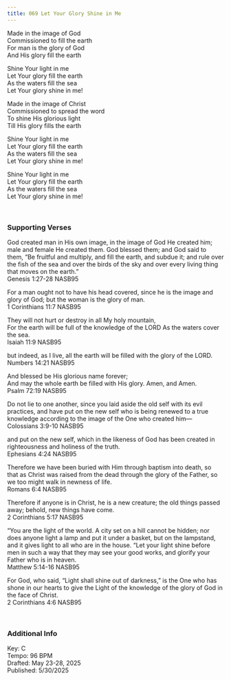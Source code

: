 ```yaml
---
title: 069 Let Your Glory Shine in Me
---
```


Made in the image of God \
Commissioned to fill the earth \
For man is the glory of God \
And His glory fill the earth

Shine Your light in me \
Let Your glory fill the earth \
As the waters fill the sea \
Let Your glory shine in me!

Made in the image of Christ \
Commissioned to spread the word \
To shine His glorious light \
Till His glory fills the earth

Shine Your light in me \
Let Your glory fill the earth \
As the waters fill the sea \
Let Your glory shine in me!

Shine Your light in me \
Let Your glory fill the earth \
As the waters fill the sea \
Let Your glory shine in me!

 
<br />

### Supporting Verses ###

God created man in His own image, in the image of God He created him; male and female He created them.
God blessed them; and God said to them, “Be fruitful and multiply, and fill the earth, and subdue it; and rule over the fish of the sea and over the birds of the sky and over every living thing that moves on the earth.” \
Genesis 1:27-28 NASB95

For a man ought not to have his head covered, since he is the image and glory of God; but the woman is the glory of man. \
1 Corinthians 11:7 NASB95

They will not hurt or destroy in all My holy mountain, \
For the earth will be full of the knowledge of the LORD As the waters cover the sea. \
Isaiah 11:9 NASB95

but indeed, as I live, all the earth will be filled with the glory of the LORD. \
Numbers 14:21 NASB95

And blessed be His glorious name forever; \
And may the whole earth be filled with His glory. Amen, and Amen. \
Psalm 72:19 NASB95

Do not lie to one another, since you laid aside the old self with its evil practices, and have put on the new self who is being renewed to a true knowledge according to the image of the One who created him— \
Colossians 3:9-10 NASB95

and put on the new self, which in the likeness of God has been created in righteousness and holiness of the truth. \
Ephesians 4:24 NASB95

Therefore we have been buried with Him through baptism into death, so that as Christ was raised from the dead through the glory of the Father, so we too might walk in newness of life. \
Romans 6:4 NASB95

Therefore if anyone is in Christ, he is a new creature; the old things passed away; behold, new things have come. \
2 Corinthians 5:17 NASB95

“You are the light of the world. A city set on a hill cannot be hidden;
nor does anyone light a lamp and put it under a basket, but on the lampstand, and it gives light to all who are in the house.
“Let your light shine before men in such a way that they may see your good works, and glorify your Father who is in heaven. \
Matthew 5:14-16 NASB95

For God, who said, “Light shall shine out of darkness,” is the One who has shone in our hearts to give the Light of the knowledge of the glory of God in the face of Christ. \
2 Corinthians 4:6 NASB95


<br />

### Additional Info

Key: C \
Tempo: 96 BPM \
Drafted: May 23-28, 2025 \
Published: 5/30/2025
